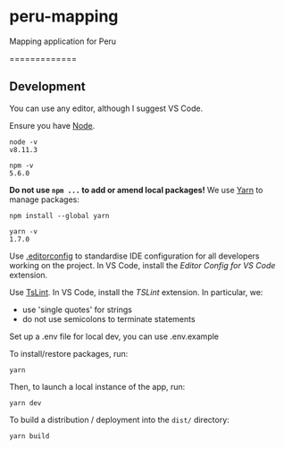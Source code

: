 # peru-mapping
Mapping application for Peru

=============

Development
-----------

You can use any editor, although I suggest VS Code.

Ensure you have [Node](https://nodejs.org/en/download/).

    node -v
    v8.11.3

    npm -v
    5.6.0

**Do not use `npm ...` to add or amend local packages!** We use [Yarn](https://yarnpkg.com/lang/en/) to manage packages:

    npm install --global yarn

    yarn -v
    1.7.0

Use [.editorconfig](https://editorconfig.org/) to standardise IDE configuration for all developers working on the project. In VS Code, install the *Editor Config for VS Code* extension.

Use [TsLint](https://palantir.github.io/tslint/). In VS Code, install the *TSLint* extension. In particular, we:

- use 'single quotes' for strings
- do not use semicolons to terminate statements


Set up a .env file for local dev, you can use .env.example

To install/restore packages, run:

    yarn

Then, to launch a local instance of the app, run:

    yarn dev

To build a distribution / deployment into the `dist/` directory:

    yarn build
